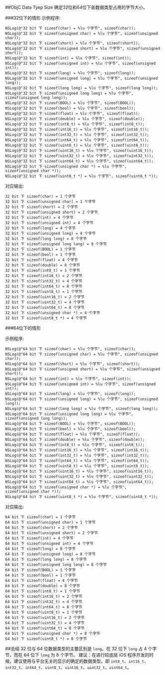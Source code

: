 ##ObjC Data Tyep Size
确定32位和64位下各数据类型占用的字节大小。

###32位下的情形
示例程序:

    NSLog(@"32 bit 下 sizeof(char) = %lu 个字节", sizeof(char));
    NSLog(@"32 bit 下 sizeof(unsigned char) = %lu 个字节", sizeof(unsigned char));
    NSLog(@"32 bit 下 sizeof(short) = %lu 个字节", sizeof(short));
    NSLog(@"32 bit 下 sizeof(unsigned short) = %lu 个字节", sizeof(unsigned short));
    NSLog(@"32 bit 下 sizeof(int) = %lu 个字节", sizeof(int));
    NSLog(@"32 bit 下 sizeof(unsigned int) = %lu 个字节", sizeof(unsigned int));
    NSLog(@"32 bit 下 sizeof(long) = %lu 个字节", sizeof(long));
    NSLog(@"32 bit 下 sizeof(unsigned long) = %lu 个字节", sizeof(unsigned long));
    NSLog(@"32 bit 下 sizeof(long long) = %lu 个字节", sizeof(long long));
    NSLog(@"32 bit 下 sizeof(unsigned long long) = %lu 个字节", sizeof(unsigned long long));
    NSLog(@"32 bit 下 sizeof(BOOL) = %lu 个字节", sizeof(BOOL));
    NSLog(@"32 bit 下 sizeof(bool) = %lu 个字节", sizeof(bool));
    NSLog(@"32 bit 下 sizeof(float) = %lu 个字节", sizeof(float));
    NSLog(@"32 bit 下 sizeof(double) = %lu 个字节", sizeof(double));
    NSLog(@"32 bit 下 sizeof(int8_t) = %lu 个字节", sizeof(int8_t));
    NSLog(@"32 bit 下 sizeof(int16_t) = %lu 个字节", sizeof(int16_t));
    NSLog(@"32 bit 下 sizeof(int32_t) = %lu 个字节", sizeof(int32_t));
    NSLog(@"32 bit 下 sizeof(int64_t) = %lu 个字节", sizeof(int64_t));
    NSLog(@"32 bit 下 sizeof(uint8_t) = %lu 个字节", sizeof(uint8_t));
    NSLog(@"32 bit 下 sizeof(uint16_t) = %lu 个字节", sizeof(uint16_t));
    NSLog(@"32 bit 下 sizeof(uint32_t) = %lu 个字节", sizeof(uint32_t));
    NSLog(@"32 bit 下 sizeof(uint64_t) = %lu 个字节", sizeof(uint64_t));
    NSLog(@"32 bit 下 sizeof(unsigned char *) = %lu 个字节", sizeof(unsigned char *));
    NSLog(@"32 bit 下 sizeof(uint8_t *) = %lu 个字节", sizeof(uint8_t *));
    

对应输出:

	32 bit 下 sizeof(char) = 1 个字节
	32 bit 下 sizeof(unsigned char) = 1 个字节
	32 bit 下 sizeof(short) = 2 个字节
	32 bit 下 sizeof(unsigned short) = 2 个字节
	32 bit 下 sizeof(int) = 4 个字节
	32 bit 下 sizeof(unsigned int) = 4 个字节
	32 bit 下 sizeof(long) = 4 个字节
	32 bit 下 sizeof(unsigned long) = 4 个字节
	32 bit 下 sizeof(long long) = 8 个字节 
	32 bit 下 sizeof(unsigned long long) = 8 个字节
	32 bit 下 sizeof(BOOL) = 1 个字节
	32 bit 下 sizeof(bool) = 1 个字节
	32 bit 下 sizeof(float) = 4 个字节
	32 bit 下 sizeof(double) = 8 个字节 
	32 bit 下 sizeof(int8_t) = 1 个字节
	32 bit 下 sizeof(int16_t) = 2 个字节
	32 bit 下 sizeof(int32_t) = 4 个字节
	32 bit 下 sizeof(int64_t) = 8 个字节
	32 bit 下 sizeof(uint8_t) = 1 个字节
	32 bit 下 sizeof(uint16_t) = 2 个字节
	32 bit 下 sizeof(uint32_t) = 4 个字节
	32 bit 下 sizeof(uint64_t) = 8 个字节
	32 bit 下 sizeof(unsigned char *) = 4 个字节
	32 bit 下 sizeof(uint8_t *) = 4 个字节
	
	
###64位下的情形

示例程序:

    NSLog(@"64 bit 下 sizeof(char) = %lu 个字节", sizeof(char));
    NSLog(@"64 bit 下 sizeof(unsigned char) = %lu 个字节", sizeof(unsigned char));
    NSLog(@"64 bit 下 sizeof(short) = %lu 个字节", sizeof(short));
    NSLog(@"64 bit 下 sizeof(unsigned short) = %lu 个字节", sizeof(unsigned short));
    NSLog(@"64 bit 下 sizeof(int) = %lu 个字节", sizeof(int));
    NSLog(@"64 bit 下 sizeof(unsigned int) = %lu 个字节", sizeof(unsigned int));
    NSLog(@"64 bit 下 sizeof(long) = %lu 个字节", sizeof(long));
    NSLog(@"64 bit 下 sizeof(unsigned long) = %lu 个字节", sizeof(unsigned long));
    NSLog(@"64 bit 下 sizeof(long long) = %lu 个字节", sizeof(long long));
    NSLog(@"64 bit 下 sizeof(unsigned long long) = %lu 个字节", sizeof(unsigned long long));
    NSLog(@"64 bit 下 sizeof(BOOL) = %lu 个字节", sizeof(BOOL));
    NSLog(@"64 bit 下 sizeof(bool) = %lu 个字节", sizeof(bool));
    NSLog(@"64 bit 下 sizeof(float) = %lu 个字节", sizeof(float));
    NSLog(@"64 bit 下 sizeof(double) = %lu 个字节", sizeof(double));
    NSLog(@"64 bit 下 sizeof(int8_t) = %lu 个字节", sizeof(int8_t));
    NSLog(@"64 bit 下 sizeof(int16_t) = %lu 个字节", sizeof(int16_t));
    NSLog(@"64 bit 下 sizeof(int32_t) = %lu 个字节", sizeof(int32_t));
    NSLog(@"64 bit 下 sizeof(int64_t) = %lu 个字节", sizeof(int64_t));
    NSLog(@"64 bit 下 sizeof(uint8_t) = %lu 个字节", sizeof(uint8_t));
    NSLog(@"64 bit 下 sizeof(uint16_t) = %lu 个字节", sizeof(uint16_t));
    NSLog(@"64 bit 下 sizeof(uint32_t) = %lu 个字节", sizeof(uint32_t));
    NSLog(@"64 bit 下 sizeof(uint64_t) = %lu 个字节", sizeof(uint64_t));
    NSLog(@"64 bit 下 sizeof(unsigned char *) = %lu 个字节", sizeof(unsigned char *));
    NSLog(@"64 bit 下 sizeof(uint8_t *) = %lu 个字节", sizeof(uint8_t *));
    
    
对应输出:

    64 bit 下 sizeof(char) = 1 个字节
    64 bit 下 sizeof(unsigned char) = 1 个字节
    64 bit 下 sizeof(short) = 2 个字节
    64 bit 下 sizeof(unsigned short) = 2 个字节
    64 bit 下 sizeof(int) = 4 个字节
    64 bit 下 sizeof(unsigned int) = 4 个字节
    64 bit 下 sizeof(long) = 8 个字节
    64 bit 下 sizeof(unsigned long) = 8 个字节
    64 bit 下 sizeof(long long) = 8 个字节
    64 bit 下 sizeof(unsigned long long) = 8 个字节
    64 bit 下 sizeof(BOOL) = 1 个字节
    64 bit 下 sizeof(bool) = 1 个字节
    64 bit 下 sizeof(float) = 4 个字节
    64 bit 下 sizeof(double) = 8 个字节
    64 bit 下 sizeof(int8_t) = 1 个字节
    64 bit 下 sizeof(int16_t) = 2 个字节
    64 bit 下 sizeof(int32_t) = 4 个字节
    64 bit 下 sizeof(int64_t) = 8 个字节
    64 bit 下 sizeof(uint8_t) = 1 个字节
    64 bit 下 sizeof(uint16_t) = 2 个字节
    64 bit 下 sizeof(uint32_t) = 4 个字节
    64 bit 下 sizeof(uint64_t) = 8 个字节
    64 bit 下 sizeof(unsigned char *) = 8 个字节
    64 bit 下 sizeof(uint8_t *) = 8 个字节

##总结
32 位与 64 位数据类型的主要区别是 `long`。在 32 位下 `long` 占 4 个字节，而在 64 位下 `long` 为 8 个字节。
建议：在进行较底层 iOS 程序开发的时候，建议使用与平台无关的显示的确定的数据类型。即 `int8_t`、`int16_t`、`int32_t`、`int64_t`、`uint8_t`、`uint16_t`、`uint32_t`、`uint64_t`。
